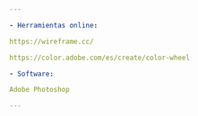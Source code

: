 ```yaml
---

- Herramientas online:

https://wireframe.cc/

https://color.adobe.com/es/create/color-wheel

- Software:

Adobe Photoshop

---
```

